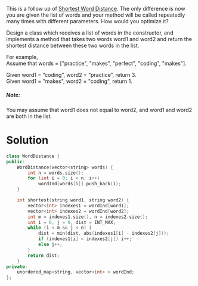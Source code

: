 This is a follow up of [Shortest Word Distance](https://leetcode.com/problems/shortest-word-distance/). The only difference is now you are given the list of words and your method will be called repeatedly many times with different parameters. How would you optimize it?

Design a class which receives a list of words in the constructor, and implements a method that takes two words word1 and word2 and return the shortest distance between these two words in the list.

For example,  
Assume that words = ["practice", "makes", "perfect", "coding", "makes"].  

Given word1 = “coding”, word2 = “practice”, return 3.  
Given word1 = "makes", word2 = "coding", return 1.  

##### Note:

You may assume that word1 does not equal to word2, and word1 and word2 are both in the list.

# Solution

```cpp
class WordDistance { 
public:
    WordDistance(vector<string> words) {
        int n = words.size();
        for (int i = 0; i < n; i++)
            wordInd[words[i]].push_back(i);
    }

    int shortest(string word1, string word2) {
        vector<int> indexes1 = wordInd[word1];
        vector<int> indexes2 = wordInd[word2];
        int m = indexes1.size(), n = indexes2.size();
        int i = 0, j = 0, dist = INT_MAX;
        while (i < m && j < n) {
            dist = min(dist, abs(indexes1[i] - indexes2[j]));
            if (indexes1[i] < indexes2[j]) i++;
            else j++;
        }
        return dist;
    }
private:
    unordered_map<string, vector<int> > wordInd;
};
```
